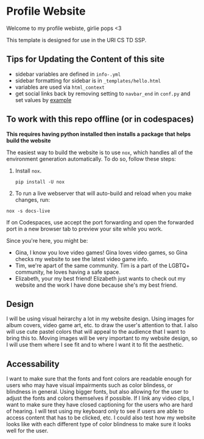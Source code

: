 # Profile Website

Welcome to my profile webiste, girlie pops <3 
<!-- enter your target audience after the comma above -->

This template is designed for use in the URI CS TD SSP. 


## Tips for Updating the Content of this site

- sidebar variables are defined in `info-.yml` 
- sidebar formatting for sidebar is in `_templates/hello.html` 
- variables are used via `html_context`
- get social links back by removing setting to `navbar_end` in `conf.py` and set values by [example](https://github.com/choldgraf/choldgraf.github.io/blob/main/conf.py#L41)


## To work with this repo offline (or in codespaces)

**This requires having python installed then installs a package that helps build the website**

The easiest way to build the website is to use `nox`, which handles all of the environment generation automatically.
To do so, follow these steps:

1. Install `nox`.

   ```shell
   pip install -U nox
   ```
2. To run a live webserver that will auto-build and reload when you make changes, run:

```shell
nox -s docs-live
```

If on Codespaces, use accept the port forwarding and open the forwarded port in a new browser tab to preview your site while you work. 

<!-- 
Run `nox`
   ```shell
   nox -s docs
   ```
this should install a Sphinx environment and build the site, putting the output files in `_build/html`. -->

Since you're here, you might be: 
- Gina, I know you love video games! Gina loves video games, so Gina checks my website to see the latest video game info.
- Tim, we're apart of the same community. Tim is a part of the LGBTQ+ community, he loves having a safe space.
- Elizabeth, your my best friend! Elizabeth just wants to check out my website and the work I have done because she's my best friend.
<!-- make a bulleted list of 3 fictional visitors to your site. Include a few detials about them that could impact how you design for them. For each visitor, assign a task or goal they have for visiting your profile website -->

## Design
I will be using visual heirarchy a lot in my website design. Using images for album covers, video game art, etc. to draw the user's attention to that. I also will use cute pastel colors that will appeal to the audience that I want to bring this to. Moving images will be very important to my website design, so I will use them where I see fit and to where I want it to fit the aesthetic. 

## Accessability
I want to make sure that the fonts and font colors are readable enough for users who may have visual impairments such as color blindess, or blindness in general. Using bigger fonts, but also allowing for the user to adjust the fonts and colors themselves if possible. If I link any video clips, I want to make sure they have closed captioning for the users who are hard of hearing. I will test using my keyboard only to see if users are able to access content that has to be clicked, etc. I could also test how my website looks like with each different type of color blindness to make sure it looks well for the user.

